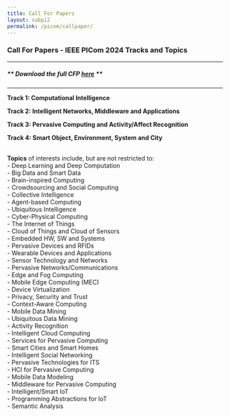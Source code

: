 ```yaml
---
title: Call For Papers
layout: subpi2
permalink: /picom/callpaper/
---
```


<h3>Call For Papers - IEEE PICom 2024 Tracks and Topics</h3>
<hr/>

<h5> ** Download the full <b>CFP <a href="http://cyber-science.org/2022/assets/files/CFP_PICom2022.pdf" target=_new>here</a></b> ** </h5> 

<hr/>

<p><b>Track 1: Computational Intelligence</b></p>
<p><b>Track 2: Intelligent Networks, Middleware and Applications</b></p>
<p><b>Track 3: Pervasive Computing and Activity/Affect Recognition</b></p>
<p><b>Track 4: Smart Object, Environment, System and City</b></p>

<br/>
<b>Topics</b> of interests include, but are not restricted to:<br/>
- Deep Learning and Deep Computation<br/>
- Big Data and Smart Data<br/>
- Brain-inspired Computing<br/>
- Crowdsourcing and Social Computing<br/>
- Collective Intelligence<br/>
- Agent-based Computing<br/>
- Ubiquitous Intelligence<br/>
- Cyber-Physical Computing<br/>
- The Internet of Things<br/>
- Cloud of Things and Cloud of Sensors<br/>
- Embedded HW, SW and Systems<br/>
- Pervasive Devices and RFIDs<br/>
- Wearable Devices and Applications<br/>
- Sensor Technology and Networks<br/>
- Pervasive Networks/Communications<br/>
- Edge and Fog Computing<br/>
- Mobile Edge Computing (MEC)<br/>
- Device Virtualization<br/>
- Privacy, Security and Trust<br/>
- Context-Aware Computing<br/>
- Mobile Data Mining<br/>
- Ubiquitous Data Mining<br/>
- Activity Recognition<br/>
- Intelligent Cloud Computing<br/>
- Services for Pervasive Computing<br/>
- Smart Cities and Smart Homes<br/>
- Intelligent Social Networking<br/>
- Pervasive Technologies for ITS<br/>
- HCI for Pervasive Computing<br/>
- Mobile Data Modeling<br/>
- Middleware for Pervasive Computing<br/>
- Intelligent/Smart IoT<br/>
- Programming Abstractions for IoT<br/>
- Semantic Analysis










